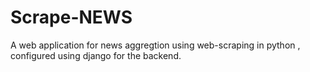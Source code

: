 # Scrape-NEWS
A web application for news aggregtion using web-scraping in python , configured using django for the backend.
